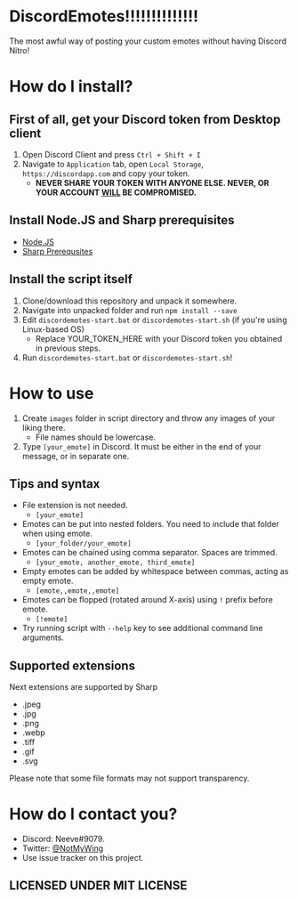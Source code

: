 # DiscordEmotes!!!!!!!!!!!!!!
The most awful way of posting your custom emotes without having Discord Nitro!

# How do I install?

## First of all, get your Discord token from Desktop client
1. Open Discord Client and press `Ctrl + Shift + I`
2. Navigate to `Application` tab, open `Local Storage`, `https://discordapp.com` and copy your token.
    * **NEVER SHARE YOUR TOKEN WITH ANYONE ELSE. NEVER, OR YOUR ACCOUNT <u>WILL</u> BE COMPROMISED.**

## Install Node.JS and Sharp prerequisites

* [Node.JS](https://nodejs.org/en/download/)
* [Sharp Prerequsites](http://sharp.dimens.io/en/stable/install/)

## Install the script itself

1. Clone/download this repository and unpack it somewhere.
2. Navigate into unpacked folder and run `npm install --save`
3. Edit `discordemotes-start.bat` or `discordemotes-start.sh` (if you're using Linux-based OS)
     * Replace YOUR_TOKEN_HERE with your Discord token you obtained in previous steps.
4. Run `discordemotes-start.bat` or `discordemotes-start.sh`!

# How to use

1. Create `images` folder in script directory and throw any images of your liking there.
     * File names should be lowercase.
2. Type `[your_emote]` in Discord. It must be either in the end of your message, or in separate one.

## Tips and syntax

* File extension is not needed.
  * `[your_emote]`
* Emotes can be put into nested folders. You need to include that folder when using emote.
  * `[your_folder/your_emote]`
* Emotes can be chained using comma separator. Spaces are trimmed.
  * `[your_emote, another_emote, third_emote]`
* Empty emotes can be added by whitespace between commas, acting as empty emote.
  * `[emote,,emote,,emote]`
* Emotes can be flopped (rotated around X-axis) using `!` prefix before emote. 
  * `[!emote]`
* Try running script with `--help` key to see additional command line arguments.

## Supported extensions
Next extensions are supported by Sharp
- .jpeg
- .jpg
- .png
- .webp
- .tiff
- .gif
- .svg

Please note that some file formats may not support transparency.

# How do I contact you?
* Discord: Neeve#9079.
* Twitter: [@NotMyWing](https://twitter.com/NotMyWing)
* Use issue tracker on this project.
   
 ## LICENSED UNDER MIT LICENSE
